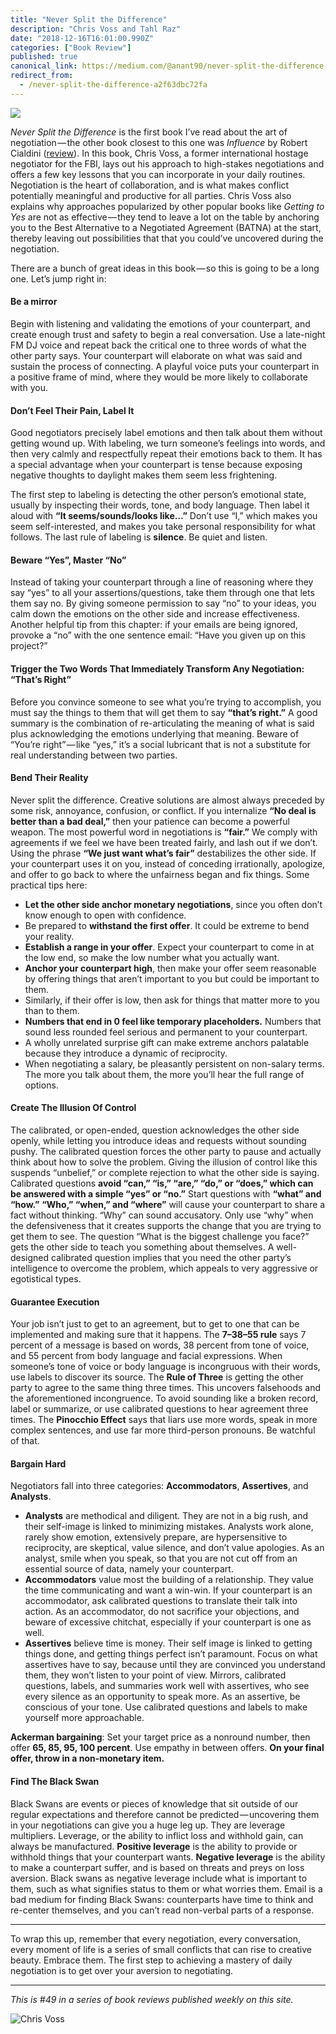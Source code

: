 ```yaml
---
title: "Never Split the Difference"
description: "Chris Voss and Tahl Raz"
date: "2018-12-16T16:01:00.990Z"
categories: ["Book Review"]
published: true
canonical_link: https://medium.com/@anant90/never-split-the-difference-a2f63dbc72fa
redirect_from:
  - /never-split-the-difference-a2f63dbc72fa
---
```


![](/assets/blog/never-split-the-difference/asset-1.jpeg)

_Never Split the Difference_ is the first book I’ve read about the art of negotiation — the other book closest to this one was _Influence_ by Robert Cialdini ([review](https://anantjain.dev/influence-the-psychology-of-persuasion-4805ae32300f)). In this book, Chris Voss, a former international hostage negotiator for the FBI, lays out his approach to high-stakes negotiations and offers a few key lessons that you can incorporate in your daily routines. Negotiation is the heart of collaboration, and is what makes conflict potentially meaningful and productive for all parties. Chris Voss also explains why approaches popularized by other popular books like _Getting to Yes_ are not as effective — they tend to leave a lot on the table by anchoring you to the Best Alternative to a Negotiated Agreement (BATNA) at the start, thereby leaving out possibilities that that you could’ve uncovered during the negotiation.

There are a bunch of great ideas in this book — so this is going to be a long one. Let’s jump right in:

#### Be a mirror

Begin with listening and validating the emotions of your counterpart, and create enough trust and safety to begin a real conversation. Use a late-night FM DJ voice and repeat back the critical one to three words of what the other party says. Your counterpart will elaborate on what was said and sustain the process of connecting. A playful voice puts your counterpart in a positive frame of mind, where they would be more likely to collaborate with you.

#### Don’t Feel Their Pain, Label It

Good negotiators precisely label emotions and then talk about them without getting wound up. With labeling, we turn someone’s feelings into words, and then very calmly and respectfully repeat their emotions back to them. It has a special advantage when your counterpart is tense because exposing negative thoughts to daylight makes them seem less frightening.

The first step to labeling is detecting the other person’s emotional state, usually by inspecting their words, tone, and body language. Then label it aloud with **“It seems/sounds/looks like…”** Don’t use “I,” which makes you seem self-interested, and makes you take personal responsibility for what follows. The last rule of labeling is **silence**. Be quiet and listen.

#### Beware “Yes”, Master “No”

Instead of taking your counterpart through a line of reasoning where they say “yes” to all your assertions/questions, take them through one that lets them say no. By giving someone permission to say “no” to your ideas, you calm down the emotions on the other side and increase effectiveness. Another helpful tip from this chapter: if your emails are being ignored, provoke a “no” with the one sentence email: “Have you given up on this project?”

#### Trigger the Two Words That Immediately Transform Any Negotiation: “That’s Right”

Before you convince someone to see what you’re trying to accomplish, you must say the things to them that will get them to say **“that’s right.”** A good summary is the combination of re-articulating the meaning of what is said plus acknowledging the emotions underlying that meaning. Beware of “You’re right” — like “yes,” it’s a social lubricant that is not a substitute for real understanding between two parties.

#### Bend Their Reality

Never split the difference. Creative solutions are almost always preceded by some risk, annoyance, confusion, or conflict. If you internalize **“No deal is better than a bad deal,”** then your patience can become a powerful weapon. The most powerful word in negotiations is **“fair.”** We comply with agreements if we feel we have been treated fairly, and lash out if we don’t. Using the phrase **“We just want what’s fair”** destabilizes the other side. If your counterpart uses it on you, instead of conceding irrationally, apologize, and offer to go back to where the unfairness began and fix things. Some practical tips here:

- **Let the other side anchor monetary negotiations**, since you often don’t know enough to open with confidence.
- Be prepared to **withstand the first offer**. It could be extreme to bend your reality.
- **Establish a range in your offer**. Expect your counterpart to come in at the low end, so make the low number what you actually want.
- **Anchor your counterpart high**, then make your offer seem reasonable by offering things that aren’t important to you but could be important to them.
- Similarly, if their offer is low, then ask for things that matter more to you than to them.
- **Numbers that end in 0 feel like temporary placeholders.** Numbers that sound less rounded feel serious and permanent to your counterpart.
- A wholly unrelated surprise gift can make extreme anchors palatable because they introduce a dynamic of reciprocity.
- When negotiating a salary, be pleasantly persistent on non-salary terms. The more you talk about them, the more you’ll hear the full range of options.

#### Create The Illusion Of Control

The calibrated, or open-ended, question acknowledges the other side openly, while letting you introduce ideas and requests without sounding pushy. The calibrated question forces the other party to pause and actually think about how to solve the problem. Giving the illusion of control like this suspends “unbelief,” or complete rejection to what the other side is saying. Calibrated questions **avoid “can,” “is,” “are,” “do,” or “does,” which can be answered with a simple “yes” or “no.”** Start questions with **“what” and “how.”** **“Who,” “when,” and “where”** will cause your counterpart to share a fact without thinking. “Why” can sound accusatory. Only use “why” when the defensiveness that it creates supports the change that you are trying to get them to see. The question “What is the biggest challenge you face?” gets the other side to teach you something about themselves. A well-designed calibrated question implies that you need the other party’s intelligence to overcome the problem, which appeals to very aggressive or egotistical types.

#### Guarantee Execution

Your job isn’t just to get to an agreement, but to get to one that can be implemented and making sure that it happens. The **7–38–55 rule** says 7 percent of a message is based on words, 38 percent from tone of voice, and 55 percent from body language and facial expressions. When someone’s tone of voice or body language is incongruous with their words, use labels to discover its source. The **Rule of Three** is getting the other party to agree to the same thing three times. This uncovers falsehoods and the aforementioned incongruence. To avoid sounding like a broken record, label or summarize, or use calibrated questions to hear agreement three times. The **Pinocchio Effect** says that liars use more words, speak in more complex sentences, and use far more third-person pronouns. Be watchful of that.

#### Bargain Hard

Negotiators fall into three categories: **Accommodators**, **Assertives**, and **Analysts**.

- **Analysts** are methodical and diligent. They are not in a big rush, and their self-image is linked to minimizing mistakes. Analysts work alone, rarely show emotion, extensively prepare, are hypersensitive to reciprocity, are skeptical, value silence, and don’t value apologies. As an analyst, smile when you speak, so that you are not cut off from an essential source of data, namely your counterpart.
- **Accommodators** value most the building of a relationship. They value the time communicating and want a win-win. If your counterpart is an accommodator, ask calibrated questions to translate their talk into action. As an accommodator, do not sacrifice your objections, and beware of excessive chitchat, especially if your counterpart is one as well.
- **Assertives** believe time is money. Their self image is linked to getting things done, and getting things perfect isn’t paramount. Focus on what assertives have to say, because until they are convinced you understand them, they won’t listen to your point of view. Mirrors, calibrated questions, labels, and summaries work well with assertives, who see every silence as an opportunity to speak more. As an assertive, be conscious of your tone. Use calibrated questions and labels to make yourself more approachable.

**Ackerman bargaining**: Set your target price as a nonround number, then offer **65, 85, 95, 100 percent**. Use empathy in between offers. **On your final offer, throw in a non-monetary item.**

#### Find The Black Swan

Black Swans are events or pieces of knowledge that sit outside of our regular expectations and therefore cannot be predicted — uncovering them in your negotiations can give you a huge leg up. They are leverage multipliers. Leverage, or the ability to inflict loss and withhold gain, can always be manufactured. **Positive leverage** is the ability to provide or withhold things that your counterpart wants. **Negative leverage** is the ability to make a counterpart suffer, and is based on threats and preys on loss aversion. Black swans as negative leverage include what is important to them, such as what signifies status to them or what worries them. Email is a bad medium for finding Black Swans: counterparts have time to think and re-center themselves, and you can’t read non-verbal parts of a response.

---

To wrap this up, remember that every negotiation, every conversation, every moment of life is a series of small conflicts that can rise to creative beauty. Embrace them. The first step to achieving a mastery of daily negotiation is to get over your aversion to negotiating.

---

_This is #49 in a series of book reviews published weekly on this site._

![Chris Voss](/assets/blog/never-split-the-difference/asset-2.jpeg)
